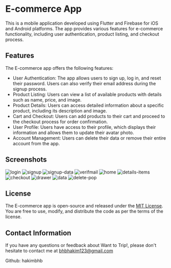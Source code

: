 # E-commerce App

This is a mobile application developed using Flutter and Firebase for iOS and Android platforms. The app provides various features for e-commerce functionality, including user authentication, product listing, and checkout process.

## Features

The E-commerce app offers the following features:

- User Authentication: The app allows users to sign up, log in, and reset their password. Users can also verify their email address during the signup process.
- Product Listing: Users can view a list of available products with details such as name, price, and image.
- Product Details: Users can access detailed information about a specific product, including its description and image.
- Cart and Checkout: Users can add products to their cart and proceed to the checkout process for order confirmation.
- User Profile: Users have access to their profile, which displays their information and allows them to update their avatar photo.
- Account Management: Users can delete their data or remove their entire account from the app.

## Screenshots
![login ](0.png)
![signup ](1.png)
![signup-data ](2.png)
![verifmail ](3.png)
![home ](4.png)
![details-items ](7.png)
![checkout ](5.png)
![drawer ](6.png)
![data ](8.png)
![delete-pop ](9.png)



## License

The E-commerce app is open-source and released under the [MIT License](https://opensource.org/licenses/MIT). You are free to use, modify, and distribute the code as per the terms of the license.


## Contact Information

If you have any questions or feedback about Want to Trip!, please don't hesitate to contact me at bhbhakim123@gmail.com 

Github: hakimbhb

